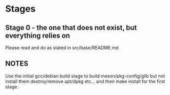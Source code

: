 # Stages

## Stage 0 - the one that does not exist, but everything relies on

Please read and do as stated in src/base/README.md

## NOTES

Use the initial gcc/debian build stage to build meson/pkg-config/glib but not install them
destroy/remove apt/dpkg etc... and then make install for the first stage.

